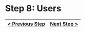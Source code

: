 # Step 8: Users

[//]: # (head-end)




[//]: # (foot-start)

[{]: <helper> (navStep)

| [< Previous Step](https://github.com/Urigo/WhatsApp-Clone-Server/tree/master@0.1.0/.tortilla/manuals/views/step7.md) | [Next Step >](https://github.com/Urigo/WhatsApp-Clone-Server/tree/master@0.1.0/.tortilla/manuals/views/step9.md) |
|:--------------------------------|--------------------------------:|

[}]: #
